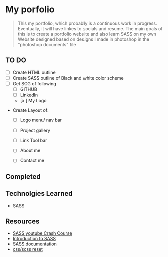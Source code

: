 # My porfolio
> This my portfolio, which probably is a continuous work in progress. Eventually, it will have linkes to socials and resume. The main goals of this is to create a portfolio website and also learn SASS on my own
> Website designed based on designs I made in photoshop in the "photoshop documents" file
## TO DO

- [ ] Create HTML outline
- [ ] Create SASS outline of Black and white color scheme
- [ ] Get SCG of following 
  - [ ] GITHUB
  - [ ] LinkedIn
  - [x ] My Logo 
- Create Layout of: 
  - [ ] Logo menu/ nav bar
  - [ ] Project gallery
  - [ ] Link Tool bar
  - [ ] About me
  - [ ] Contact me
  

## Completed

## Technolgies Learned
 - SASS

## Resources
 - [SASS youtube Crash Course](https://www.youtube.com/watch?v=Zz6eOVaaelI)
 - [Introduction to SASS ](https://sass-lang.com/guide)
 - [SASS documentation](https://sass-lang.com/documentation)
 - [css/scss reset ](https://www.boag.online/blog/css-reset)